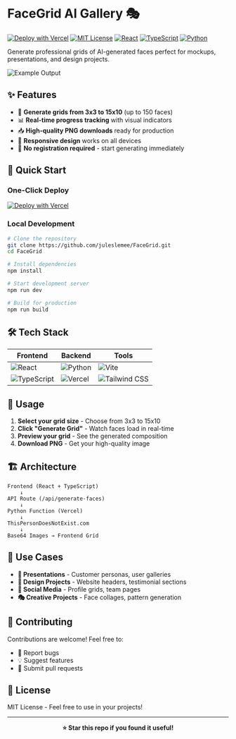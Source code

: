 # FaceGrid AI Gallery 🎭

[![Deploy with Vercel](https://vercel.com/button)](https://vercel.com/new/clone?repository-url=https%3A%2F%2Fgithub.com%2Fjuleslemee%2FFaceGrid)
[![MIT License](https://img.shields.io/badge/License-MIT-green.svg)](https://choosealicense.com/licenses/mit/)
[![React](https://img.shields.io/badge/React-20232A?logo=react&logoColor=61DAFB)](https://reactjs.org/)
[![TypeScript](https://img.shields.io/badge/TypeScript-007ACC?logo=typescript&logoColor=white)](https://www.typescriptlang.org/)
[![Python](https://img.shields.io/badge/Python-3776AB?logo=python&logoColor=white)](https://www.python.org/)

Generate professional grids of AI-generated faces perfect for mockups, presentations, and design projects.

![Example Output](public/example_output.png)

## ✨ Features

- 🎯 **Generate grids from 3x3 to 15x10** (up to 150 faces)
- 📊 **Real-time progress tracking** with visual indicators
- 📥 **High-quality PNG downloads** ready for production
- 📱 **Responsive design** works on all devices
- 🚀 **No registration required** - start generating immediately

## 🚀 Quick Start

### One-Click Deploy
[![Deploy with Vercel](https://vercel.com/button)](https://vercel.com/new/clone?repository-url=https%3A%2F%2Fgithub.com%2Fjuleslemee%2FFaceGrid)

### Local Development
```bash
# Clone the repository
git clone https://github.com/juleslemee/FaceGrid.git
cd FaceGrid

# Install dependencies
npm install

# Start development server
npm run dev

# Build for production
npm run build
```

## 🛠️ Tech Stack

<div align="center">

| Frontend | Backend | Tools |
|----------|---------|-------|
| ![React](https://img.shields.io/badge/React-20232A?logo=react&logoColor=61DAFB) | ![Python](https://img.shields.io/badge/Python-3776AB?logo=python&logoColor=white) | ![Vite](https://img.shields.io/badge/Vite-646CFF?logo=vite&logoColor=white) |
| ![TypeScript](https://img.shields.io/badge/TypeScript-007ACC?logo=typescript&logoColor=white) | ![Vercel](https://img.shields.io/badge/Vercel-000000?logo=vercel&logoColor=white) | ![Tailwind CSS](https://img.shields.io/badge/Tailwind_CSS-38B2AC?logo=tailwind-css&logoColor=white) |

</div>

## 📖 Usage

1. **Select your grid size** - Choose from 3x3 to 15x10
2. **Click "Generate Grid"** - Watch faces load in real-time
3. **Preview your grid** - See the generated composition
4. **Download PNG** - Get your high-quality image

## 🏗️ Architecture

```
Frontend (React + TypeScript)
    ↓
API Route (/api/generate-faces)
    ↓
Python Function (Vercel)
    ↓
ThisPersonDoesNotExist.com
    ↓
Base64 Images → Frontend Grid
```

## 🎨 Use Cases

- **🎯 Presentations** - Customer personas, user galleries
- **🎨 Design Projects** - Website headers, testimonial sections
- **📱 Social Media** - Profile grids, team pages
- **🎭 Creative Projects** - Face collages, pattern generation

## 🤝 Contributing

Contributions are welcome! Feel free to:
- 🐛 Report bugs
- 💡 Suggest features
- 🔧 Submit pull requests

## 📜 License

MIT License - Feel free to use in your projects!

---

<div align="center">
<strong>⭐ Star this repo if you found it useful!</strong>
</div>